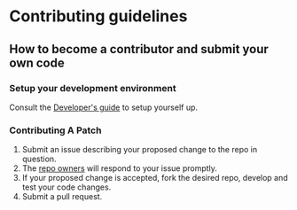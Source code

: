 
# Contributing guidelines

## How to become a contributor and submit your own code

### Setup your development environment

Consult the [Developer's guide](dev-guide.md) to setup yourself up.

### Contributing A Patch

1. Submit an issue describing your proposed change to the repo in question.
1. The [repo owners](OWNERS) will respond to your issue promptly.
1. If your proposed change is accepted, fork the desired repo, develop and test your code changes.
1. Submit a pull request.
